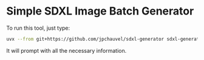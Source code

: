 # Simple SDXL Image Batch Generator

To run this tool, just type:

```sh
uvx --from git+https://github.com/jpchauvel/sdxl-generator sdxl-generator --help
```

It will prompt with all the necessary information.
